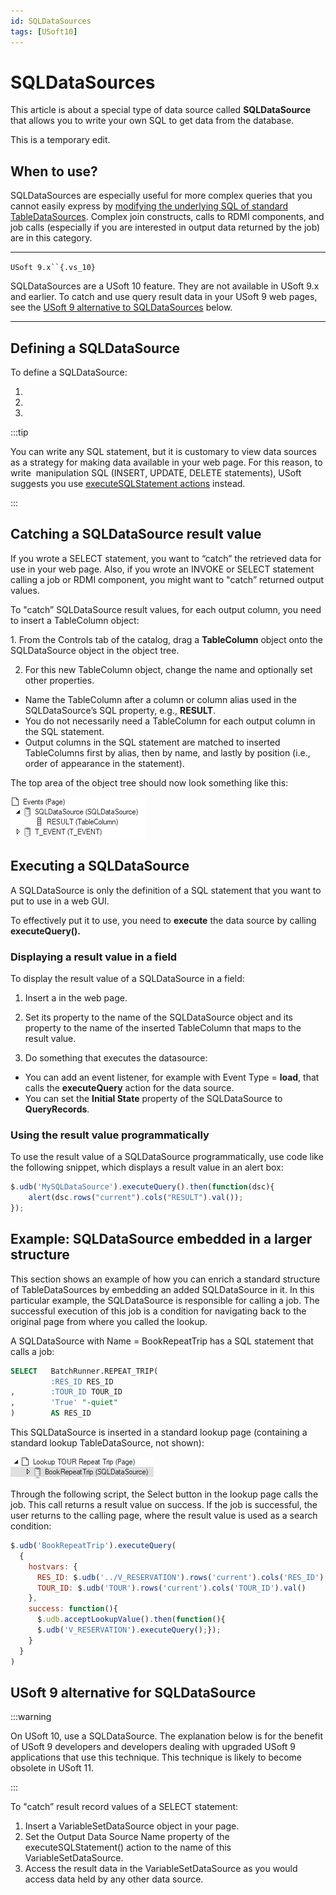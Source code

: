 ```yaml
---
id: SQLDataSources
tags: [USoft10]
---
```

# SQLDataSources

This article is about a special type of data source called **SQLDataSource** that allows you to write your own SQL to get data from the database.

This is a temporary edit.

## When to use?

SQLDataSources are especially useful for more complex queries that you cannot easily express by [modifying the underlying SQL of standard TableDataSources](/docs/Web_and_app_UIs/SQL_and_Web_Designer/Modifying_underlying_SQL_of_TableDataSources.md). Complex join constructs, calls to RDMI components, and job calls (especially if you are interested in output data returned by the job) are in this category.

----

`USoft 9.x``{.vs_10}`

SQLDataSources are a USoft 10 feature. They are not available in USoft 9.x and earlier. To catch and use query result data in your USoft 9 web pages, see the [USoft 9 alternative to SQLDataSources]() below.

----

## Defining a SQLDataSource

To define a SQLDataSource:

1. 

2. 

3. 


:::tip

You can write any SQL statement, but it is customary to view data sources as a strategy for making data available in your web page. For this reason, to write  manipulation SQL (INSERT, UPDATE, DELETE statements), USoft suggests you use [executeSQLStatement actions](/docs/Web_and_app_UIs/SQL_and_Web_Designer/executeSQLStatement_actions.md) instead.

:::

## Catching a SQLDataSource result value

If you wrote a SELECT statement, you want to “catch” the retrieved data for use in your web page. Also, if you wrote an INVOKE or SELECT statement calling a job or RDMI component, you might want to "catch” returned output values.

To "catch” SQLDataSource result values, for each output column, you need to insert a TableColumn object:

1. From the Controls tab of the catalog, drag a **TableColumn** object onto the SQLDataSource object in the object tree.

2. For this new TableColumn object, change the name and optionally set other properties.

- Name the TableColumn after a column or column alias used in the SQLDataSource’s SQL property, e.g., **RESULT**.
- You do not necessarily need a TableColumn for each output column in the SQL statement. 
- Output columns in the SQL statement are matched to inserted TableColumns first by alias, then by name, and lastly by position (i.e., order of appearance in the statement).

The top area of the object tree should now look something like this:

![](./assets/82c5096a-e2c7-470a-8635-b5fd5d0c145f.png)

## Executing a SQLDataSource

A SQLDataSource is only the definition of a SQL statement that you want to put to use in a web GUI.

To effectively put it to use, you need to **execute** the data source by calling **executeQuery().**

### Displaying a result value in a field

To display the result value of a SQLDataSource in a field:

1. Insert a in the web page.

2. Set its  property to the name of the SQLDataSource object and its  property to the name of the inserted TableColumn that maps to the result value.

3. Do something that executes the datasource:

- You can add an event listener, for example with Event Type = **load**, that calls the **executeQuery** action for the data source.
- You can set the **Initial State** property of the SQLDataSource to **QueryRecords**.

### Using the result value programmatically

To use the result value of a SQLDataSource programmatically, use code like the following snippet, which displays a result value in an alert box:

```js
$.udb('MySQLDataSource').executeQuery().then(function(dsc){
	alert(dsc.rows("current").cols("RESULT").val());
});
```

## Example: SQLDataSource embedded in a larger structure

This section shows an example of how you can enrich a standard structure of TableDataSources by embedding an added SQLDataSource in it. In this particular example, the SQLDataSource is responsible for calling a job. The successful execution of this job is a condition for navigating back to the original page from where you called the lookup.

A SQLDataSource with Name = BookRepeatTrip has a SQL statement that calls a job:

```sql
SELECT   BatchRunner.REPEAT_TRIP(
         :RES_ID RES_ID
,        :TOUR_ID TOUR_ID
,        'True' "-quiet"
)        AS RES_ID
```

This SQLDataSource is inserted in a standard lookup page (containing a standard lookup TableDataSource, not shown):

![](./assets/07d8df6a-b00c-41cd-8714-bd49ceabc9a0.png)

Through the following script, the Select button in the lookup page calls the job. This call returns a result value on success. If the job is successful, the user returns to the calling page, where the result value is used as a search condition:

```js
$.udb('BookRepeatTrip').executeQuery(
  {
    hostvars: {
      RES_ID: $.udb('../V_RESERVATION').rows('current').cols('RES_ID').val(),
      TOUR_ID: $.udb('TOUR').rows('current').cols('TOUR_ID').val()
    },
    success: function(){
      $.udb.acceptLookupValue().then(function(){
      $.udb('V_RESERVATION').executeQuery();});
    }
  }
)
```

## USoft 9 alternative for SQLDataSource


:::warning

On USoft 10, use a SQLDataSource. The explanation below is for the benefit of USoft 9 developers and developers dealing with upgraded USoft 9 applications that use this technique. This technique is likely to become obsolete in USoft 11.

:::

To "catch” result record values of a SELECT statement:

1. Insert a VariableSetDataSource object in your page.
2. Set the Output Data Source Name property of the executeSQLStatement() action to the name of this VariableSetDataSource.
3. Access the result data in the VariableSetDataSource as you would access data held by any other data source.